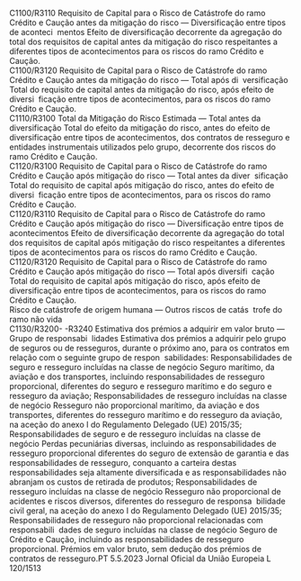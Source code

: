  
C1100/R3110  Requisito de Capital para 
o Risco de Catástrofe do 
ramo Crédito e Caução 
antes da mitigação do 
risco — Diversificação 
entre tipos de aconteci ­
mentos  Efeito de diversificação decorrente da agregação do total dos requisitos de capital 
antes da mitigação do risco respeitantes a diferentes tipos de acontecimentos para 
os riscos do ramo Crédito e Caução.  
C1100/R3120  Requisito de Capital para 
o Risco de Catástrofe do 
ramo Crédito e Caução 
antes da mitigação do 
risco — Total após di ­
versificação  Total do requisito de capital antes da mitigação do risco, após efeito de diversi ­
ficação entre tipos de acontecimentos, para os riscos do ramo Crédito e Caução.  
C1110/R3100  Total da Mitigação do 
Risco Estimada — Total 
antes da diversificação  Total do efeito da mitigação do risco, antes do efeito de diversificação entre tipos 
de acontecimentos, dos contratos de resseguro e entidades instrumentais utilizados 
pelo grupo, decorrente dos riscos do ramo Crédito e Caução.  
C1120/R3100  Requisito de Capital para 
o Risco de Catástrofe do 
ramo Crédito e Caução 
após mitigação do risco 
— Total antes da diver ­
sificação  Total do requisito de capital após mitigação do risco, antes do efeito de diversi ­
ficação entre tipos de acontecimentos, para os riscos do ramo Crédito e Caução.  
C1120/R3110  Requisito de Capital para 
o Risco de Catástrofe do 
ramo Crédito e Caução 
após mitigação do risco 
— Diversificação entre 
tipos de acontecimentos  Efeito de diversificação decorrente da agregação do total dos requisitos de capital 
após mitigação do risco respeitantes a diferentes tipos de acontecimentos para os 
riscos do ramo Crédito e Caução.  
C1120/R3120  Requisito de Capital para 
o Risco de Catástrofe do 
ramo Crédito e Caução 
após mitigação do risco 
— Total após diversifi ­
cação  Total do requisito de capital após mitigação do risco, após efeito de diversificação 
entre tipos de acontecimentos, para os riscos do ramo Crédito e Caução.  
Risco de catástrofe de 
origem humana — 
Outros riscos de catás ­
trofe do ramo não vida  
C1130/R3200- 
-R3240  Estimativa dos prémios a 
adquirir em valor bruto 
— Grupo de responsabi ­
lidades  Estimativa dos prémios a adquirir pelo grupo de seguros ou de resseguros, durante 
o próximo ano, para os contratos em relação com o seguinte grupo de respon ­
sabilidades: 
Responsabilidades de seguro e resseguro incluídas na classe de negócio Seguro 
marítimo, da aviação e dos transportes, incluindo responsabilidades de resseguro 
proporcional, diferentes do seguro e resseguro marítimo e do seguro e resseguro 
da aviação; 
Responsabilidades de resseguro incluídas na classe de negócio Resseguro não 
proporcional marítimo, da aviação e dos transportes, diferentes do resseguro 
marítimo e do resseguro da aviação, na aceção do anexo I do Regulamento 
Delegado (UE) 2015/35; 
Responsabilidades de seguro e de resseguro incluídas na classe de negócio Perdas 
pecuniárias diversas, incluindo as responsabilidades de resseguro proporcional 
diferentes do seguro de extensão de garantia e das responsabilidades de resseguro, 
conquanto a carteira destas responsabilidades seja altamente diversificada e as 
responsabilidades não abranjam os custos de retirada de produtos; 
Responsabilidades de resseguro incluídas na classe de negócio Resseguro não 
proporcional de acidentes e riscos diversos, diferentes do resseguro de responsa ­
bilidade civil geral, na aceção do anexo I do Regulamento Delegado (UE) 2015/35; 
Responsabilidades de resseguro não proporcional relacionadas com responsabili ­
dades de seguro incluídas na classe de negócio Seguro de Crédito e Caução, 
incluindo as responsabilidades de resseguro proporcional. 
Prémios em valor bruto, sem dedução dos prémios de contratos de resseguro.PT  5.5.2023 Jornal Oficial da União Europeia L 120/1513